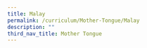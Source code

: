 ```yaml
---
title: Malay
permalink: /curriculum/Mother-Tongue/Malay
description: ""
third_nav_title: Mother Tongue
---
```

